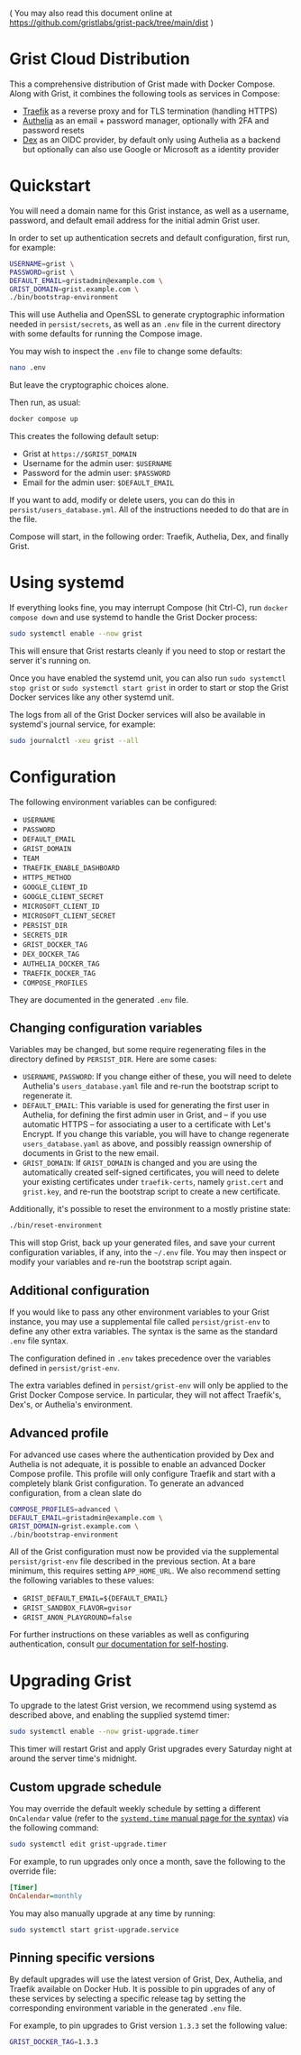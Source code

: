 ( You may also read this document online at
  https://github.com/gristlabs/grist-pack/tree/main/dist )

# Grist Cloud Distribution

This a comprehensive distribution of Grist made with Docker Compose.
Along with Grist, it combines the following tools as services in
Compose:

* [Traefik](https://github.com/traefik/traefik) as a reverse proxy and for TLS termination (handling HTTPS)
* [Authelia](https://github.com/authelia/authelia) as an email + password manager, optionally with 2FA and
  password resets
* [Dex](https://github.com/dexidp/dex) as an OIDC provider, by default only using Authelia as a backend
  but optionally can also use Google or Microsoft as a identity
  provider

# Quickstart

You will need a domain name for this Grist instance, as well as a
username, password, and default email address for the initial admin
Grist user.

In order to set up authentication secrets and default
configuration, first run, for example:

```sh
USERNAME=grist \
PASSWORD=grist \
DEFAULT_EMAIL=gristadmin@example.com \
GRIST_DOMAIN=grist.example.com \
./bin/bootstrap-environment
```

This will use Authelia and OpenSSL to generate cryptographic
information needed in `persist/secrets`, as well as an `.env` file in
the current directory with some defaults for running the Compose
image.

You may wish to inspect the `.env` file to change some defaults:

```sh
nano .env
```

But leave the cryptographic choices alone.

Then run, as usual:

```sh
docker compose up
```

This creates the following default setup:

* Grist at `https://$GRIST_DOMAIN`
* Username for the admin user: `$USERNAME`
* Password for the admin user: `$PASSWORD`
* Email for the admin user: `$DEFAULT_EMAIL`

If you want to add, modify or delete users, you can do this in
`persist/users_database.yml`. All of the instructions needed
to do that are in the file.

Compose will start, in the following order: Traefik, Authelia, Dex, and finally
Grist.

# Using systemd

If everything looks fine, you may interrupt Compose (hit Ctrl-C), run
`docker compose down` and use systemd to handle the Grist Docker process:

```sh
sudo systemctl enable --now grist
```

This will ensure that Grist restarts cleanly if you need to stop or
restart the server it's running on.

Once you have enabled the systemd unit, you can also run
`sudo systemctl stop grist` or `sudo systemctl start grist` in
order to start or stop the Grist Docker services like any other
systemd unit.

The logs from all of the Grist Docker services will also be available
in systemd's journal service, for example:

```sh
sudo journalctl -xeu grist --all
```

# Configuration

The following environment variables can be configured:

* `USERNAME`
* `PASSWORD`
* `DEFAULT_EMAIL`
* `GRIST_DOMAIN`
* `TEAM`
* `TRAEFIK_ENABLE_DASHBOARD`
* `HTTPS_METHOD`
* `GOOGLE_CLIENT_ID`
* `GOOGLE_CLIENT_SECRET`
* `MICROSOFT_CLIENT_ID`
* `MICROSOFT_CLIENT_SECRET`
* `PERSIST_DIR`
* `SECRETS_DIR`
* `GRIST_DOCKER_TAG`
* `DEX_DOCKER_TAG`
* `AUTHELIA_DOCKER_TAG`
* `TRAEFIK_DOCKER_TAG`
* `COMPOSE_PROFILES`

They are documented in the generated `.env` file. 

## Changing configuration variables

Variables may be changed, but some require regenerating files in the
directory defined by `PERSIST_DIR`. Here are some cases:

* `USERNAME`, `PASSWORD`: If you change either of these, you will need
  to delete Authelia's `users_database.yaml` file and re-run the
  bootstrap script to regenerate it.
* `DEFAULT_EMAIL`: This variable is used for generating the first user
  in Authelia, for defining the first admin user in Grist, and  – if you
  use automatic HTTPS – for associating a user to a certificate with
  Let's Encrypt. If you change this variable, you will have to change
  regenerate `users_database.yaml` as above, and possibly reassign
  ownership of documents in Grist to the new email.
* `GRIST_DOMAIN`: If `GRIST_DOMAIN` is changed and you are using the
  automatically created self-signed certificates, you will need to
  delete your existing certificates under `traefik-certs`, namely
  `grist.cert` and `grist.key`, and re-run the bootstrap script to
  create a new certificate.

Additionally, it's possible to reset the environment to a mostly
pristine state:

```sh
./bin/reset-environment
```

This will stop Grist, back up your generated files, and save your
current configuration variables, if any, into the `~/.env` file. You
may then inspect or modify your variables and re-run the bootstrap
script again.

## Additional configuration

If you would like to pass any other environment variables to your
Grist instance, you may use a supplemental file called
`persist/grist-env` to define any other extra variables. The syntax is
the same as the standard `.env` file syntax.

The configuration defined in `.env` takes precedence over the
variables defined in `persist/grist-env`.

The extra variables defined in `persist/grist-env` will only be
applied to the Grist Docker Compose service. In particular, they will
not affect Traefik's, Dex's, or Authelia's environment.

## Advanced profile

For advanced use cases where the authentication provided by Dex and
Authelia is not adequate, it is possible to enable an advanced Docker
Compose profile. This profile will only configure Traefik and start
with a completely blank Grist configuration. To generate an advanced
configuration, from a clean slate do

```sh
COMPOSE_PROFILES=advanced \
DEFAULT_EMAIL=gristadmin@example.com \
GRIST_DOMAIN=grist.example.com \
./bin/bootstrap-environment
```

All of the Grist configuration must now be provided via the
supplemental `persist/grist-env` file described in the previous
section. At a bare minimum, this requires setting `APP_HOME_URL`. We
also recommend setting the following variables to these values:

* `GRIST_DEFAULT_EMAIL=${DEFAULT_EMAIL}`
* `GRIST_SANDBOX_FLAVOR=gvisor`
* `GRIST_ANON_PLAYGROUND=false`

For further instructions on these variables as well as configuring
authentication, consult [our documentation for
self-hosting](https://support.getgrist.com/self-managed/).

# Upgrading Grist

To upgrade to the latest Grist version, we recommend using systemd as
described above, and enabling the supplied systemd timer:

```sh
sudo systemctl enable --now grist-upgrade.timer
```

This timer will restart Grist and apply Grist upgrades every Saturday night at around
the server time's midnight.

## Custom upgrade schedule

You may override the default weekly schedule by setting a different
`OnCalendar` value (refer to the [`systemd.time` manual page for the
syntax](https://man.archlinux.org/man/systemd.time.7.en#CALENDAR_EVENTS))
via the following command:

```sh
sudo systemctl edit grist-upgrade.timer
```

For example, to run upgrades only once a month, save the following to
the override file:

```ini
[Timer]
OnCalendar=monthly
```

You may also manually upgrade at any time by running:

```sh
sudo systemctl start grist-upgrade.service
```

## Pinning specific versions

By default upgrades will use the latest version of Grist, Dex,
Authelia, and Traefik available on Docker Hub. It is possible to pin
upgrades of any of these services by selecting a specific release tag
by setting the corresponding environment variable in the generated
`.env` file.

For example, to pin upgrades to Grist version `1.3.3` set the
following value:

```sh
GRIST_DOCKER_TAG=1.3.3
```
